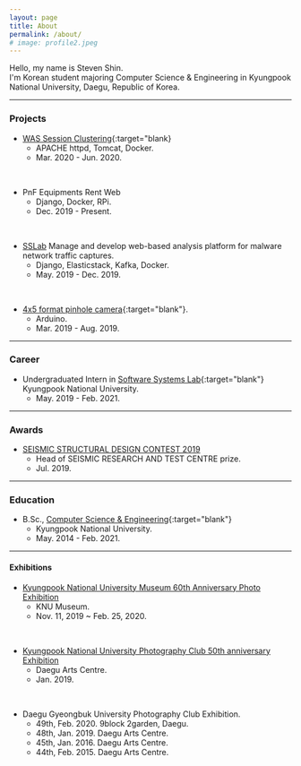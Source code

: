 ```yaml
---
layout: page
title: About
permalink: /about/
# image: profile2.jpeg
---
```


Hello, my name is Steven Shin.  
I'm Korean student majoring Computer Science & Engineering in Kyungpook National University, Daegu, Republic of Korea.

---

### **Projects**  

- [WAS Session Clustering](https://github.com/cheesecat47/CDP2_WAS_clustering){:target="blank}  
  - APACHE httpd, Tomcat, Docker.  
  - Mar. 2020 - Jun. 2020.  

<br>

- PnF Equipments Rent Web  
  - Django, Docker, RPi.  
  - Dec. 2019 - Present.  

<br>  

- [SSLab] Manage and develop web-based analysis platform for malware network traffic captures.
  - Django, Elasticstack, Kafka, Docker.
  - May. 2019 - Dec. 2019.  

<br>  

- [4x5 format pinhole camera](https://cheesecat47.github.io/photography/4x5pinhole1.html){:target="blank"}.  
  - Arduino.
  - Mar. 2019 - Aug. 2019.  

---

### **Career**

- Undergraduated Intern in [Software Systems Lab][SSLAB]{:target="blank"}  
Kyungpook National University.  
  - May. 2019 - Feb. 2021.  

---

### **Awards**  

- [SEISMIC STRUCTURAL DESIGN CONTEST 2019](http://contest.koced.or.kr/)  
  - Head of SEISMIC RESEARCH AND TEST CENTRE prize.  
  - Jul. 2019.  

---

### **Education**  

<!-- - M.Sc., [Computer Science & Engineering][KNUCSE]{:target="blank"}  
  - Kyungpook National University.  
  - May. 2021 - Present.   -->
- B.Sc., [Computer Science & Engineering][KNUCSE]{:target="blank"}  
  - Kyungpook National University.  
  - May. 2014 - Feb. 2021.  

---

#### **Exhibitions**  

- [Kyungpook National University Museum 60th Anniversary Photo Exhibition](../photography/Wolpawon.html)  
  - KNU Museum.  
  - Nov. 11, 2019 ~ Feb. 25, 2020.  

<br>  

- [Kyungpook National University Photography Club 50th anniversary Exhibition](../photography/Moonrise2020.html)  
  - Daegu Arts Centre.  
  - Jan. 2019.  

<br>  

- Daegu Gyeongbuk University Photography Club Exhibition.
  - 49th, Feb. 2020. 9block 2garden, Daegu.  
  - 48th, Jan. 2019. Daegu Arts Centre.  
  - 45th, Jan. 2016. Daegu Arts Centre.  
  - 44th, Feb. 2015. Daegu Arts Centre.  

[myblog]: https://cheesecat47.github.io/
[myblogsrc]: https://github.com/cheesecat47/cheesecat47.github.io
[knucse]: http://computer.knu.ac.kr/main/
[sslab]: http://sslab.knu.ac.kr/
